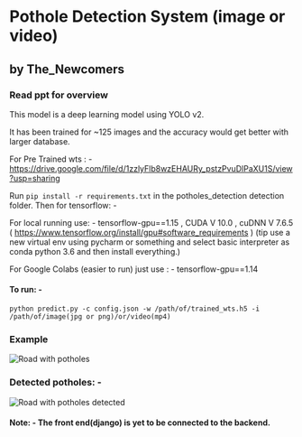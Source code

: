 # Pothole Detection System (image or video)
##               by The_Newcomers
### Read ppt for overview

This model is a deep learning model using YOLO v2.

It has been trained for ~125 images and the accuracy would get better with larger database.

For Pre Trained wts : - https://drive.google.com/file/d/1zzlyFlb8wzEHAURy_pstzPvuDlPaXU1S/view?usp=sharing

Run `pip install -r requirements.txt` in the potholes_detection detection folder. Then for tensorflow: -

For local running use: - tensorflow-gpu==1.15 , CUDA V 10.0 , cuDNN V 7.6.5  ( https://www.tensorflow.org/install/gpu#software_requirements )
(tip use a new virtual env using pycharm or something and select basic interpreter as conda python 3.6 and then install everything.)

For Google Colabs (easier to run) just use : - tensorflow-gpu==1.14

#### To run: - 
```
python predict.py -c config.json -w /path/of/trained_wts.h5 -i /path/of/image(jpg or png)/or/video(mp4)
```

### Example
![Road with potholes](potholes_detection/images/pothole2.png?raw=true "Road with Potholes")
### Detected potholes: -
![Road with potholes detected](potholes_detection/images/pothole2_detected.png?raw=true "Road with Potholes")

#### Note: - The front end(django) is yet to be connected to the backend.
